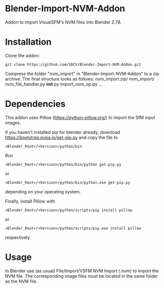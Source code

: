 # Blender-Import-NVM-Addon
Addon to import VisualSFM's NVM files into Blender 2.78.

Installation
============
Clone the addon:
```
git clone https://github.com/SBCV/Blender-Import-NVM-Addon.git
```
Compress the folder "nvm_import" in "Blender-Import-NVM-Addon" to a zip archive. 
The final structure looks as follows:
	nvm_import.zip/
		nvm_import/
			nvm_file_handler.py
			__init__.py 
			import_nvm_op.py
			...


Dependencies
============
This addon uses Pillow (https://python-pillow.org/) to import the SfM input images. 

If you haven't installed pip for blender already, download https://bootstrap.pypa.io/get-pip.py and copy the file to 
```
<Blender_Root>/<Version>/python/bin
```

Run
```
<Blender_Root>/<Version>/python/bin/python get-pip.py 
```
or 
```
<Blender_Root>/<Version>/python/bin/python.exe get-pip.py 
```
depending on your operating system.

Finally, install Pillow with
```
<Blender_Root>/<Version>/python/scripts/pip install pillow
```
or 
```
<Blender_Root>/<Version>/python/scripts/pip.exe install pillow
```
respectively.

Usage
=====
In Blender use (as usual) File/Import/VSFM NVM Import (.nvm) to import the NVM file. The corresponding image files must be located in the same folder as the NVM file. 
